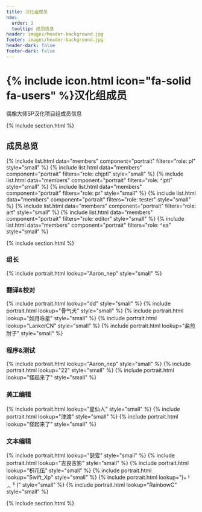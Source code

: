 ```yaml
---
title: 汉化组成员
nav:
  order: 3
  tooltip: 成员信息
header: images/header-background.jpg
footer: images/header-background.jpg
header-dark: false
footer-dark: false
---
```


# {% include icon.html icon="fa-solid fa-users" %}汉化组成员

偶像大师SP汉化项目组成员信息

{% include section.html %}
## 成员总览
<div class="portrait-wrapper-alignleft">
{% include list.html data="members" component="portrait" filters="role: pl" style="small"  %}
{% include list.html data="members" component="portrait" filters="role: chjptl" style="small" %}
{% include list.html data="members" component="portrait" filters="role: ^jptl" style="small" %}
{% include list.html data="members" component="portrait" filters="role: pr" style="small" %}
{% include list.html data="members" component="portrait" filters="role: tester" style="small" %}
{% include list.html data="members" component="portrait" filters="role: art" style="small" %}
{% include list.html data="members" component="portrait" filters="role: editor" style="small" %}
{% include list.html data="members" component="portrait" filters="role: ^ea" style="small" %}
</div>

{% include section.html %}
### 组长

<div class="portrait-wrapper-alignleft">
{% include portrait.html lookup="Aaron_nep" style="small" %}
</div>

### 翻译&校对

<div class="portrait-wrapper-alignleft">
{% include portrait.html lookup="dd" style="small" %}
{% include portrait.html lookup="骨气犬" style="small" %}
{% include portrait.html lookup="如月咏星" style="small" %}
{% include portrait.html lookup="LankerCN" style="small" %}
{% include portrait.html lookup="盐煎肘子" style="small" %}
</div>

### 程序&测试

<div class="portrait-wrapper-alignleft">
{% include portrait.html lookup="Aaron_nep" style="small" %}
{% include portrait.html lookup="22" style="small" %}
{% include portrait.html lookup="怪起来了" style="small" %}
</div>

### 美工编辑

<div class="portrait-wrapper-alignleft">
{% include portrait.html lookup="星仙人" style="small" %}
{% include portrait.html lookup="津渡" style="small" %}
{% include portrait.html lookup="怪起来了" style="small" %}
</div>

### 文本编辑

<div class="portrait-wrapper-alignleft">
{% include portrait.html lookup="瑟雭" style="small" %}
{% include portrait.html lookup="吉良吉影" style="small" %}
{% include portrait.html lookup="枳花伍" style="small" %}
{% include portrait.html lookup="Swift_Xp" style="small" %}
{% include portrait.html lookup=")๑╹ᆺ╹(" style="small" %}
{% include portrait.html lookup="RainbowC" style="small" %}
</div>

{% include section.html %}